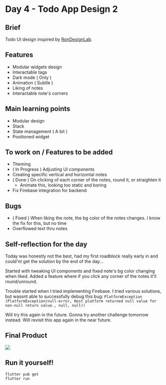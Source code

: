 # Day 4 - Todo App Design 2

## Brief
Todo UI design inspired by [RonDesignLab](https://dribbble.com/shots/20017643-GoodNotes-Collaborative-Notes-Mobile-App).

## Features
- Modular widgets design
- Interactable tags
- Dark mode ( Only )
- Animation ( Subtle )
- Liking of notes
- Interactable note's corners

## Main learning points
- Modular design
- Stack
- State management ( A bit )
- Positioned widget

## To work on / Features to be added
- Theming
- ( In Progress ) Adjusting UI components
- Creating specific vertical and horizontal notes
- ( Done ) On clicking of each corner of the notes, round it, or straighten it
  - Animate this, looking too static and boring
- Fix Firebase integration for backend

## Bugs
- ( Fixed ) When liking the note, the bg color of the notes changes. I know the fix for this, but no time
- Overflowed text thru notes

## Self-reflection for the day
Today was honestly not the best, had my first roadblock really early in and could'nt get the solution by the end of the day...

Started with tweaking UI components and fixed note's bg color changing when liked. Added a feature where if you click any corner of the notes it'll round/unround.

Trouble started when I tried implementing Firebase. I tried various solutions, but wassnt able to successfully debug this bug:
```PlatformException (PlatformException(null-error, Host platform returned null value for non-null return value., null, null))```

Will try this again in the future. Gonna try another challenge tomorrow instead. Will revisit this app again in the near future.

## Final Product
![](/assets/final/Day%204.gif)

## Run it yourself!
```
flutter pub get
flutter run
```